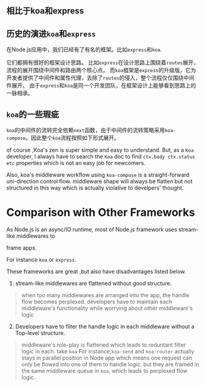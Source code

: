 ## 相比于koa和express

## 历史的演进`koa`和`express`

在Node.js应用中，我们已经有了有名的框架。比如`express`和`koa`.

它们都拥有很好的框架设计思路。 比如`express`在设计思路上围绕着`routes`展开，流程的展开围绕中间件和路由两个核心点。
而`koa`框架是`express`的升级版，它为开发者提供了中间件和属性代理，去除了`routes`的侵入，整个流程仅仅围绕中间件展开。
由于`express`和`koa`是同一个开发团队，在框架设计上能够看到思路上的一脉相承。

## `koa`的一些瑕疵

`koa`的中间件的流转完全依赖`next`函数，由于中间件的流转策略采用`koa-compose`。因此整个`koa`流程按照如下形式展开。





of course ,Koa's zen is super simple and easy to understand. But, as a `Koa` developer, I always have to search the `Koa` doc to find `ctx.body ctx.status etc` properties which is not an easy job for newcomers.

Also, koa's middleware workflow using `koa-compose` is a straight-forward uni-direction control flow. middleware shape will always be  flatten but not structured in this way which is actually violative to develpers' thought.


 # Comparison with Other Frameworks

 As Node.js is an async/IO runtime, most of Node.js framework uses stream-like middlewares to

 frame apps.

 For instance `koa` or `express`.

 These frameworks are great ,but also have disadvantages listed below.

 1. stream-like middlewares are flattened without good structure.

 >  when too many middlewares are arranged into the app, the handle flow becomes perplexed.
 >  developers have to maintain each middleware's functionality while worrying about other middleware's logic


2. Developers have to filter the handle logic in each middleware without a Top-level structure.

 > middleware's role-play is flattened which leads to reduntant filter logic in each.
 > take `koa` For instance,`koa-send` and `koa-router` actually stays in parallel position in Node app which means one request can only be flowed into one of them to handle logic.
 > but they are framed in the same middleware queue in `koa`, which leads to perplexed flow logic.







